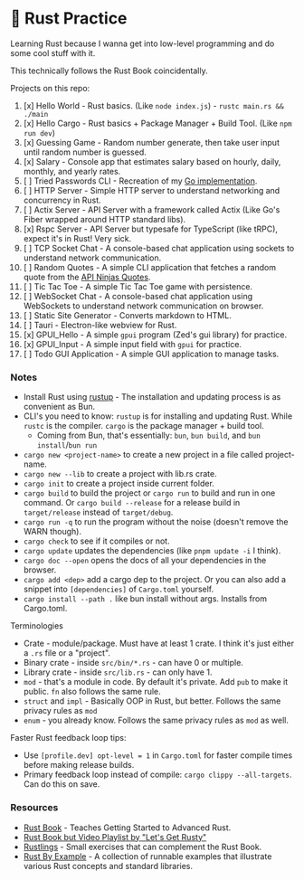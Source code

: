 # 🦀 Rust Practice

Learning Rust because I wanna get into low-level programming and do some cool stuff with it.

This technically follows the Rust Book coincidentally.

Projects on this repo:

1. [x] Hello World - Rust basics. (Like `node index.js`) - `rustc main.rs && ./main`
2. [x] Hello Cargo - Rust basics + Package Manager + Build Tool. (Like `npm run dev`)
3. [x] Guessing Game - Random number generate, then take user input until random number is guessed.
4. [x] Salary - Console app that estimates salary based on hourly, daily, monthly, and yearly rates.
5. [ ] Tried Passwords CLI - Recreation of my [Go implementation](https://github.com/Blankeos/tried-passwords-cli).
6. [ ] HTTP Server - Simple HTTP server to understand networking and concurrency in Rust.
7. [ ] Actix Server - API Server with a framework called Actix (Like Go's Fiber wrapped around HTTP standard libs).
8. [x] Rspc Server - API Server but typesafe for TypeScript (like tRPC), expect it's in Rust! Very sick.
9. [ ] TCP Socket Chat - A console-based chat application using sockets to understand network communication.
10. [ ] Random Quotes - A simple CLI application that fetches a random quote from the [API Ninjas Quotes](https://api-ninjas.com/api/quotes).
11. [ ] Tic Tac Toe - A simple Tic Tac Toe game with persistence.
12. [ ] WebSocket Chat - A console-based chat application using WebSockets to understand network communication on browser.
13. [ ] Static Site Generator - Converts markdown to HTML.
14. [ ] Tauri - Electron-like webview for Rust.
15. [x] GPUI_Hello - A simple `gpui` program (Zed's gui library) for practice.
16. [x] GPUI_Input - A simple input field with `gpui` for practice.
17. [ ] Todo GUI Application - A simple GUI application to manage tasks.

### Notes

- Install Rust using [rustup](https://doc.rust-lang.org/book/ch01-01-installation.html#installing-rustup-on-linux-or-macos) - The installation and updating process is as convenient as Bun.
- CLI's you need to know: `rustup` is for installing and updating Rust. While `rustc` is the compiler. `cargo` is the package manager + build tool.
  - Coming from Bun, that's essentially: `bun`, `bun build`, and `bun install`/`bun run`
- `cargo new <project-name>` to create a new project in a file called project-name.
- `cargo new --lib` to create a project with lib.rs crate.
- `cargo init` to create a project inside current folder.
- `cargo build` to build the project or `cargo run` to build and run in one command. Or `cargo build --release` for a release build in `target/release` instead of `target/debug`.
- `cargo run -q` to run the program without the noise (doesn't remove the WARN though).
- `cargo check` to see if it compiles or not.
- `cargo update` updates the dependencies (like `pnpm update -i` I think).
- `cargo doc --open` opens the docs of all your dependencies in the browser.
- `cargo add <dep>` add a cargo dep to the project. Or you can also add a snippet into `[dependencies]` of `Cargo.toml` yourself.
- `cargo install --path .` like bun install without args. Installs from Cargo.toml.

Terminologies

- Crate - module/package. Must have at least 1 crate. I think it's just either a `.rs` file or a "project".
- Binary crate - inside `src/bin/*.rs` - can have 0 or multiple.
- Library crate - inside `src/lib.rs` - can only have 1.
- `mod` - that's a module in code. By default it's private. Add `pub` to make it public. `fn` also follows the same rule.
- `struct` and `impl` - Basically OOP in Rust, but better. Follows the same privacy rules as `mod`
- `enum` - you already know. Follows the same privacy rules as `mod` as well.

Faster Rust feedback loop tips:

- Use `[profile.dev] opt-level = 1` in `Cargo.toml` for faster compile times before making release builds.
- Primary feedback loop instead of compile: `cargo clippy --all-targets`. Can do this on save.

### Resources

- [Rust Book](https://doc.rust-lang.org/book/ch01-01-installation.html) - Teaches Getting Started to Advanced Rust.
- [Rust Book but Video Playlist by "Let's Get Rusty"](https://www.youtube.com/watch?v=OX9HJsJUDxA&list=PLai5B987bZ9CoVR-QEIN9foz4QCJ0H2Y8&index=2)
- [Rustlings](https://github.com/rust-lang/rustlings) - Small exercises that can complement the Rust Book.
- [Rust By Example](https://doc.rust-lang.org/rust-by-example/index.html) - A collection of runnable examples that illustrate various Rust concepts and standard libraries.
